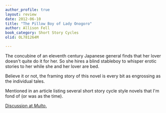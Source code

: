 ```yaml
---
author_profile: true
layout: review
date: 2012-06-10
title: "The Pillow Boy of Lady Onogoro"
author: Allison Fell
book_category: Short Story Cycles
olid: OL781264M

---
```

The concubine of an eleventh century Japanese general finds that her lover doesn't quite do it for her. So she hires a blind stableboy to whisper erotic stories to her while she and her lover are bed. 

Believe it or not, the framing story of this novel is every bit as engrossing as the individual tales. 

Mentioned in an article listing several short story cycle style novels that I'm fond of (or was as the time).

[Discussion at *Multo*.](https://multoghost.wordpress.com/2012/06/10/stories-for-the-short-attention-span/)